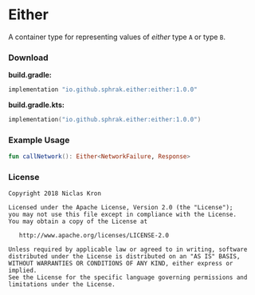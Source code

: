 # Either
A container type for representing values of _either_ type `A` or type `B`. 

### Download 

**build.gradle:**

```groovy
implementation "io.github.sphrak.either:either:1.0.0"
```

**build.gradle.kts:**

```kotlin
implementation("io.github.sphrak.either:either:1.0.0")
```

### Example Usage

```kotlin
fun callNetwork(): Either<NetworkFailure, Response> 
```

### License

	Copyright 2018 Niclas Kron

	Licensed under the Apache License, Version 2.0 (the "License");
	you may not use this file except in compliance with the License.
	You may obtain a copy of the License at

	   http://www.apache.org/licenses/LICENSE-2.0

	Unless required by applicable law or agreed to in writing, software
	distributed under the License is distributed on an "AS IS" BASIS,
	WITHOUT WARRANTIES OR CONDITIONS OF ANY KIND, either express or implied.
	See the License for the specific language governing permissions and
	limitations under the License.